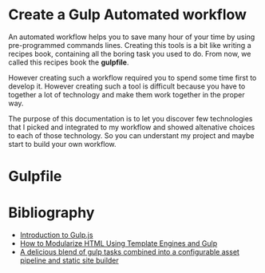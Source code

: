 Create a Gulp Automated workflow
===

An automated workflow helps you to save many hour of your time by using pre-programmed commands lines. Creating this tools is a bit like writing a recipes book, containing all the boring task you used to do. From now, we called this recipes book the __gulpfile__.

However creating such a workflow required you to spend some time first to develop it. However creating such a tool is difficult because you have to together a lot of technology and make them work together in the proper way.

The purpose of this documentation is to let you discover few technologies that I picked and integrated to my workflow and showed altenative choices to each of those technology. So you can understant my project and maybe start to build your own workflow.

# Gulpfile

# Bibliography

* [Introduction to Gulp.js](http://stefanimhoff.de/2014/gulp-tutorial-1-intro-setup/)
* [How to Modularize HTML Using Template Engines and Gulp](http://zellwk.com/blog/nunjucks-with-gulp/)
* [A delicious blend of gulp tasks combined into a configurable asset pipeline and static site builder](https://github.com/vigetlabs/gulp-starter)